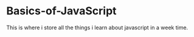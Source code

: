 # Basics-of-JavaScript
This is where i store all the things i learn about javascript in a week time. 
